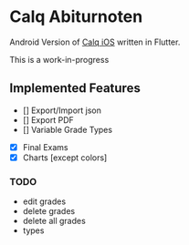 # Calq Abiturnoten

Android Version of [Calq iOS](https://github.com/AKORA-Studios/Calq) written in Flutter.

This is a work-in-progress 

## Implemented Features

* [] Export/Import json
* [] Export PDF
* [] Variable Grade Types
* [x] Final Exams
* [x] Charts [except colors]

### TODO
+ edit grades
+ delete grades
+ delete all grades
+ types